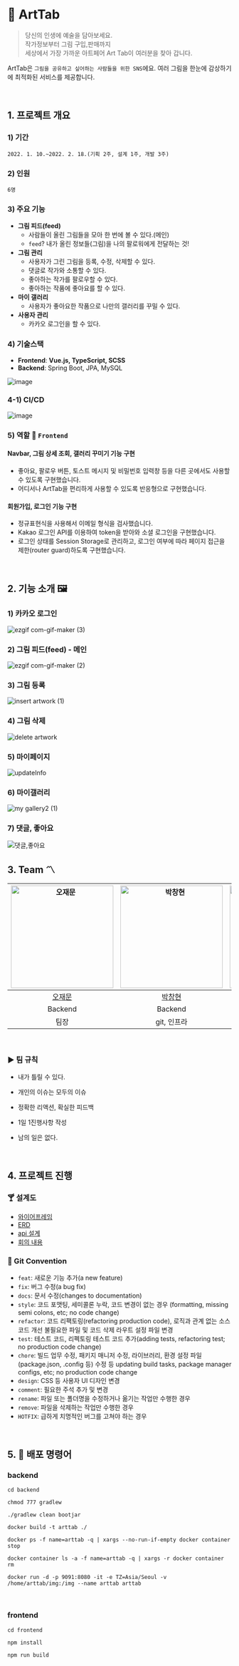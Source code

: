 # 🎨 ArtTab

> 당신의 인생에 예술을 담아보세요.  
> 작가정보부터 그림 구입,판매까지  
> 세상에서 가장 가까운 아트페어 Art Tab이 여러분을 찾아 갑니다.

ArtTab은 `그림을 공유하고 싶어하는 사람들을 위한 SNS`에요. 여러 그림을 한눈에 감상하기에 최적화된 서비스를 제공합니다.

&nbsp;

## 1. 프로젝트 개요

### 1) 기간

    2022. 1. 10.~2022. 2. 18.(기획 2주, 설계 1주, 개발 3주)

### 2) 인원

    6명

### 3) 주요 기능

- **그림 피드(feed)**
  - 사람들이 올린 그림들을 모아 한 번에 볼 수 있다.(메인)
  - `feed`? 내가 올린 정보들(그림)을 나의 팔로워에게 전달하는 것!
- **그림 관리**
  - 사용자가 그린 그림을 등록, 수정, 삭제할 수 있다.
  - 댓글로 작가와 소통할 수 있다.
  - 좋아하는 작가를 팔로우할 수 있다.
  - 좋아하는 작품에 좋아요를 할 수 있다.
- **마이 갤러리**
  - 사용자가 좋아요한 작품으로 나만의 갤러리를 꾸밀 수 있다.
- **사용자 관리**
  - 카카오 로그인을 할 수 있다.

### 4) 기술스택

- **Frontend**: **Vue.js, TypeScript, SCSS**
- **Backend**: Spring Boot, JPA, MySQL

![image](https://user-images.githubusercontent.com/55578809/154552324-5d8f8611-c94e-4c6d-b5b8-21210778957f.png)

### 4-1) CI/CD

![image](https://user-images.githubusercontent.com/55578809/154552139-e673862e-f44e-48b2-9678-daad73a705a1.png)

### 5) 역할 💜 `Frontend`

#### Navbar, 그림 상세 조회, 갤러리 꾸미기 기능 구현

- 좋아요, 팔로우 버튼, 토스트 메시지 및 비밀번호 입력창 등을 다른 곳에서도 사용할 수 있도록 구현했습니다.
- 어디서나 ArtTab을 편리하게 사용할 수 있도록 반응형으로 구현했습니다.

#### 회원가입, 로그인 기능 구현

- 정규표현식을 사용해서 이메일 형식을 검사했습니다.
- Kakao 로그인 API를 이용하여 token을 받아와 소셜 로그인을 구현했습니다.
- 로그인 상태를 Session Storage로 관리하고, 로그인 여부에 따라 페이지 접근을 제한(router guard)하도록 구현했습니다.

&nbsp;

## 2. 기능 소개 🖼️

### 1) 카카오 로그인

![ezgif com-gif-maker (3)](https://user-images.githubusercontent.com/55578809/154606515-9aeea3ea-b5b1-4f90-9a18-8c70ebc283dd.gif)

### 2) 그림 피드(feed) - 메인

![ezgif com-gif-maker (2)](https://user-images.githubusercontent.com/55578809/154603822-1d981abb-2f10-41e2-beb7-371f1fb19218.gif)

### 3) 그림 등록

![insert artwork (1)](https://user-images.githubusercontent.com/55578809/154597267-7ba9839e-e169-4bc3-adc5-9564bbc54607.gif)

### 4) 그림 삭제

![delete artwork](https://user-images.githubusercontent.com/55578809/154598732-5f863a51-113d-4481-b2e8-dfc18dec32ed.gif)

### 5) 마이페이지

![updateInfo](https://user-images.githubusercontent.com/55578809/154598730-50b3b3da-b28f-4bb2-97eb-15453bab55c3.gif)

### 6) 마이갤러리

![my gallery2 (1)](https://user-images.githubusercontent.com/55578809/154597931-14f173eb-9397-4344-905e-8ca7a330042a.gif)

### 7) 댓글, 좋아요

![댓글,좋아요](https://user-images.githubusercontent.com/55578809/154598208-aec68b88-aa6f-4913-8c1a-155636105edf.gif)

## 3. Team 〽️

| <img src="https://lab.ssafy.com/uploads/-/system/user/avatar/3706/avatar.png?width=400" width="230px;" alt="오재문"/> | <img src="https://secure.gravatar.com/avatar/d971e1b10959c5b19d0c6d98069b3d8d?s=800&d=identicon" width="230px;" alt="박창현"/> | <img src="https://secure.gravatar.com/avatar/ec47db8d724e462e92c510a548279e62?s=800&d=identicon" width="230px;" alt="박해인"/> | <img src="https://secure.gravatar.com/avatar/45331f87f9cc8dd8fb042c0ff310d666?s=800&d=identicon" width="230px;" alt="배나영"/> | <img src="https://secure.gravatar.com/avatar/710ed197c74c72677243a59a3581afb6?s=800&d=identicon" width="230px;" alt="백철연"/> | <img src="https://secure.gravatar.com/avatar/98f66880dc16c2436bfe4369e878449e?s=800&d=identicon" width="230px;" alt="신미래"/> |
| :-------------------------------------------------------------------------------------------------------------------: | :----------------------------------------------------------------------------------------------------------------------------: | :----------------------------------------------------------------------------------------------------------------------------: | :----------------------------------------------------------------------------------------------------------------------------: | :----------------------------------------------------------------------------------------------------------------------------: | :----------------------------------------------------------------------------------------------------------------------------: |
|                                       [오재문](https://lab.ssafy.com/tph01198)                                        |                                            [박창현](https://lab.ssafy.com/pch1656)                                             |                                       [박해인](https://lab.ssafy.com/haein.hannah.park)                                        |                                           [배나영](https://lab.ssafy.com/qoskdud15)                                            |                                            [백철연](https://lab.ssafy.com/backcy1)                                             |                                            [신미래](https://lab.ssafy.com/sml6209)                                             |
|                                                        Backend                                                        |                                                            Backend                                                             |                                                            Frontend                                                            |                                                            Backend                                                             |                                                            Frontend                                                            |                                                            Frontend                                                            |
|                                                         팀장                                                          |                                                          git, 인프라                                                           |                                                             동영상                                                             |                                                          backend 팀장                                                          |                                                           jira 담당                                                            |                                                           front 팀장                                                           |

&nbsp;

### ▶ 팀 규칙

- 내가 틀릴 수 있다.

- 개인의 이슈는 모두의 이슈

- 정확한 리액션, 확실한 피드백

- 1일 1진행사항 작성

- 남의 일은 없다.

&nbsp;

## 4. 프로젝트 진행

### 🍸 설계도

- [와이어프레임](https://www.figma.com/file/lfozAybsvjkkbNYzhUdi4l/%EB%B0%98%EB%B0%98%EB%A7%90%EB%A7%88%EB%8B%88?node-id=0%3A1)
- [ERD](https://www.erdcloud.com/d/gNfGpb3YLzHWH2cnw)
- [api 설계](https://documenter.getpostman.com/view/5813163/UVXqFYVJ)
- [회의 내용](https://haeinpark.notion.site/2-1-fdfb2b569362442ab99f07bb4a5aa04a)

### 🍳 Git Convention

- `feat`: 새로운 기능 추가(a new feature)
- `fix`: 버그 수정(a bug fix)
- `docs`: 문서 수정(changes to documentation)
- `style`: 코드 포맷팅, 세미콜론 누락, 코드 변경이 없는 경우 (formatting, missing semi colons, etc; no code change)
- `refactor`: 코드 리팩토링(refactoring production code), 로직과 관계 없는 소스 코드 개선
  불필요한 파일 및 코드 삭제
  라우트 설정 파일 변경
- `test`: 테스트 코드, 리펙토링 테스트 코드 추가(adding tests, refactoring test; no production code change)
- `chore`: 빌드 업무 수정, 패키지 매니저 수정, 라이브러리, 환경 설정 파일(package.json, .config 등) 수정 등
  updating build tasks, package manager configs, etc; no production code change
- `design`: CSS 등 사용자 UI 디자인 변경
- `comment`: 필요한 주석 추가 및 변경
- `rename`: 파일 또는 폴더명을 수정하거나 옮기는 작업만 수행한 경우
- `remove`: 파일을 삭제하는 작업만 수행한 경우
- `HOTFIX`: 급하게 치명적인 버그를 고쳐야 하는 경우

&nbsp;

## 5. 🔎 배포 명령어

### backend

`cd backend`

`chmod 777 gradlew`

`./gradlew clean bootjar`

`docker build -t arttab ./`

`docker ps -f name=arttab -q | xargs --no-run-if-empty docker container stop`

`docker container ls -a -f name=arttab -q | xargs -r docker container rm`

`docker run -d -p 9091:8080 -it -e TZ=Asia/Seoul -v /home/arttab/img:/img --name arttab arttab`

</br>

### frontend

`cd frontend`

`npm install`

`npm run build`

</br>
